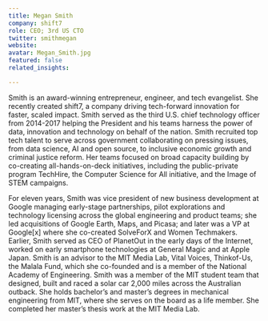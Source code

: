 ```yaml
---
title: Megan Smith
company: shift7
role: CEO; 3rd US CTO
twitter: smithmegan
website:
avatar: Megan_Smith.jpg
featured: false
related_insights:

---
```

Smith is an award-winning entrepreneur, engineer, and tech evangelist.  She recently created shift7, a company driving tech-forward innovation for faster, scaled impact. Smith served as the third U.S. chief technology officer from 2014-2017 helping the President and his teams harness the power of data, innovation and technology on behalf of the nation. Smith recruited top tech talent to serve across government collaborating on pressing issues, from data science, AI and open source, to inclusive economic growth and criminal justice reform. Her teams focused on broad capacity building by co-creating all-hands-on-deck initiatives, including the public-private program TechHire, the Computer Science for All initiative, and the Image of STEM campaigns. 

For eleven years, Smith was vice president of new business development at Google managing early-stage partnerships, pilot explorations and technology licensing across the global engineering and product teams; she led acquisitions of Google Earth, Maps, and Picasa; and later was a VP at Google[x] where she co-created SolveForX and Women Techmakers. Earlier, Smith served as CEO of PlanetOut in the early days of the Internet, worked on early smartphone technologies at General Magic and at Apple Japan. Smith is an advisor to the MIT Media Lab, Vital Voices, Thinkof-Us, the Malala Fund, which she co-founded and is a member of the National Academy of Engineering.  Smith was a member of the MIT student team that designed, built and raced a solar car 2,000 miles across the Australian outback. She holds bachelor’s and master’s degrees in mechanical engineering from MIT, where she serves on the board as a life member. She completed her master’s thesis work at the MIT Media Lab.
